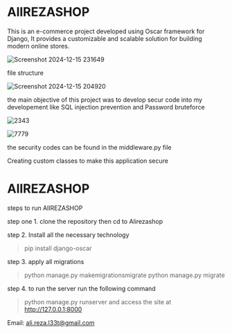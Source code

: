 # AlIREZASHOP
This is an e-commerce project developed using Oscar framework for Django, It provides a customizable and scalable solution for building modern online stores.


![Screenshot 2024-12-15 231649](https://github.com/user-attachments/assets/e0b148ef-9b29-480f-812f-ad1820a4a823)


file structure 


![Screenshot 2024-12-15 204920](https://github.com/user-attachments/assets/f6fd8f19-5846-40b2-ad2e-e945be868ebd)



the main objective of this project was to develop secur code into my developement like SQL injection prevention and Password bruteforce 


![2343](https://github.com/user-attachments/assets/6fffcbce-93f9-42c0-8916-68bf5c16df2d)



![7779](https://github.com/user-attachments/assets/1bd159e0-6ea2-4ca5-ba17-9719e2f9c3a8)


the security codes can be found in the middleware.py file


Creating custom classes to make this application secure 


# AlIREZASHOP
steps to run AlIREZASHOP

step one 1. clone the repository
  then cd to  Alirezashop

step 2. Install all the necessary technology 
>pip install django-oscar

step 3. apply all migrations
  >python manage.py makemigrationsmigrate
  >python manage.py migrate

step 4. to run the server run the following command 
>python manage.py runserver
and access the site at http://127.0.0.1:8000 







Email: ali.reza.l33t@gmail.com
